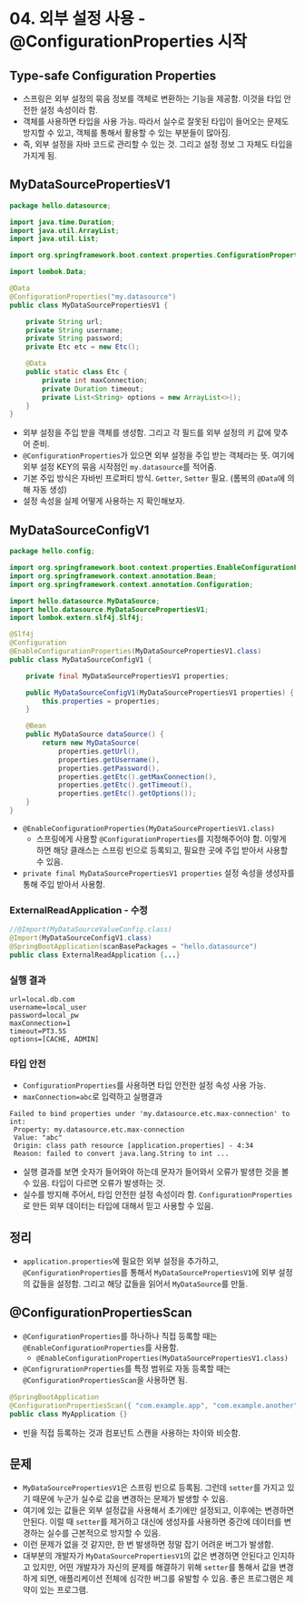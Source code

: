 # 04. 외부 설정 사용 - @ConfigurationProperties 시작
## Type-safe Configuration Properties
- 스프링은 외부 설정의 묶음 정보를 객체로 변환하는 기능을 제공함. 이것을 타입 안전한 설정 속성이라 함.
- 객체를 사용하면 타입을 사용 가능. 따라서 실수로 잘못된 타입이 들어오는 문제도 방지할 수 있고, 객체를 통해서 활용할 수 있는 부분들이 많아짐.
- 즉, 외부 설정을 자바 코드로 관리할 수 있는 것. 그리고 설정 정보 그 자체도 타입을 가지게 됨.

## MyDataSourcePropertiesV1
```java
package hello.datasource;

import java.time.Duration;
import java.util.ArrayList;
import java.util.List;

import org.springframework.boot.context.properties.ConfigurationProperties;

import lombok.Data;

@Data
@ConfigurationProperties("my.datasource")
public class MyDataSourcePropertiesV1 {

	private String url;
	private String username;
	private String password;
	private Etc etc = new Etc();

	@Data
	public static class Etc {
		private int maxConnection;
		private Duration timeout;
		private List<String> options = new ArrayList<>();
	}
}
```
- 외부 설정을 주입 받을 객체를 생성함. 그리고 각 필드를 외부 설정의 키 값에 맞추어 준비.
- `@ConfigurationProperties`가 있으면 외부 설정을 주입 받는 객체라는 뜻. 여기에 외부 설정 KEY의 묶음 시작점인 `my.datasource`를 적어줌.
- 기본 주입 방식은 자바빈 프로퍼티 방식. `Getter`, `Setter` 필요. (롬복의 `@Data`에 의해 자동 생성)
- 설정 속성을 실제 어떻게 사용하는 지 확인해보자.

## MyDataSourceConfigV1
```java
package hello.config;

import org.springframework.boot.context.properties.EnableConfigurationProperties;
import org.springframework.context.annotation.Bean;
import org.springframework.context.annotation.Configuration;

import hello.datasource.MyDataSource;
import hello.datasource.MyDataSourcePropertiesV1;
import lombok.extern.slf4j.Slf4j;

@Slf4j
@Configuration
@EnableConfigurationProperties(MyDataSourcePropertiesV1.class)
public class MyDataSourceConfigV1 {

	private final MyDataSourcePropertiesV1 properties;

	public MyDataSourceConfigV1(MyDataSourcePropertiesV1 properties) {
		this.properties = properties;
	}

	@Bean
	public MyDataSource dataSource() {
		return new MyDataSource(
			properties.getUrl(),
			properties.getUsername(),
			properties.getPassword(),
			properties.getEtc().getMaxConnection(),
			properties.getEtc().getTimeout(),
			properties.getEtc().getOptions());
	}
}
```
- `@EnableConfigurationProperties(MyDataSourcePropertiesV1.class)`
  - 스프링에게 사용할 `@ConfigurationProperties`를 지정해주어야 함. 이렇게 하면 해당 클래스는 스프링 빈으로 등록되고, 필요한 곳에 주입 받아서 사용할 수 있음.
- `private final MyDataSourcePropertiesV1 properties` 설정 속성을 생성자를 통해 주입 받아서 사용함.

### ExternalReadApplication - 수정
```java
//@Import(MyDataSourceValueConfig.class)
@Import(MyDataSourceConfigV1.class)
@SpringBootApplication(scanBasePackages = "hello.datasource")
public class ExternalReadApplication {...}
```

### 실행 결과
```text
url=local.db.com
username=local_user
password=local_pw
maxConnection=1
timeout=PT3.5S
options=[CACHE, ADMIN]
```

### 타입 안전
- `ConfigurationProperties`를 사용하면 타입 안전한 설정 속성 사용 가능.
- `maxConnection=abc`로 입력하고 실행결과
```text
Failed to bind properties under 'my.datasource.etc.max-connection' to int:
 Property: my.datasource.etc.max-connection
 Value: "abc"
 Origin: class path resource [application.properties] - 4:34
 Reason: failed to convert java.lang.String to int ...
```
- 실행 결과를 보면 숫자가 들어와야 하는데 문자가 들어와서 오류가 발생한 것을 볼 수 있음. 타입이 다르면 오류가 발생하는 것.
- 실수를 방지해 주어서, 타입 안전한 설정 속성이라 함. `ConfigurationProperties`로 만든 외부 데이터는 타입에 대해서 믿고 사용할 수 있음.

## 정리
- `application.properties`에 필요한 외부 설정을 추가하고, `@ConfigurationProperties`를 통해서 `MyDataSourcePropertiesV1`에 외부 설정의
값들을 설정함. 그리고 해당 값들을 읽어서 `MyDataSource`를 만듦.

## @ConfigurationPropertiesScan
- `@ConfigurationProperties`를 하나하나 직접 등록할 때는 `@EnableConfigurationProperties`를 사용함.
  - `@EnableConfigurationProperties(MyDataSourcePropertiesV1.class)`
- `@ConfigrurationProperties`를 특정 범위로 자동 등록할 때는 `@ConfigurationPropertiesScan`을 사용하면 됨.
```java
@SpringBootApplication
@ConfigurationPropertiesScan({ "com.example.app", "com.example.another" })
public class MyApplication {}
```
- 빈을 직접 등록하는 것과 컴포넌트 스캔을 사용하는 차이와 비슷함.

## 문제
- `MyDataSourcePropertiesV1`은 스프링 빈으로 등록됨. 그런데 `setter`를 가지고 있기 때문에 누군가 실수로 값을 변경하는 문제가 발생할 수 있음.
- 여기에 있는 값들은 외부 설정값을 사용해서 초기에만 설정되고, 이후에는 변경하면 안된다. 이럴 때 `setter`를 제거하고 대신에 생성자를 사용하면 중간에 데이터를
변경하는 실수를 근본적으로 방지할 수 있음.
- 이런 문제가 없을 것 같지만, 한 번 발생하면 정말 잡기 어려운 버그가 발생함.
- 대부분의 개발자가 `MyDataSourcePropertiesV1`의 값은 변경하면 안된다고 인지하고 있지만, 어떤 개발자가 자신의 문제를 해결하기 위해 `setter`를 통해서
값을 변경하게 되면, 애플리케이션 전체에 심각한 버그를 유발할 수 있음. 좋은 프로그램은 제약이 있는 프로그램.
